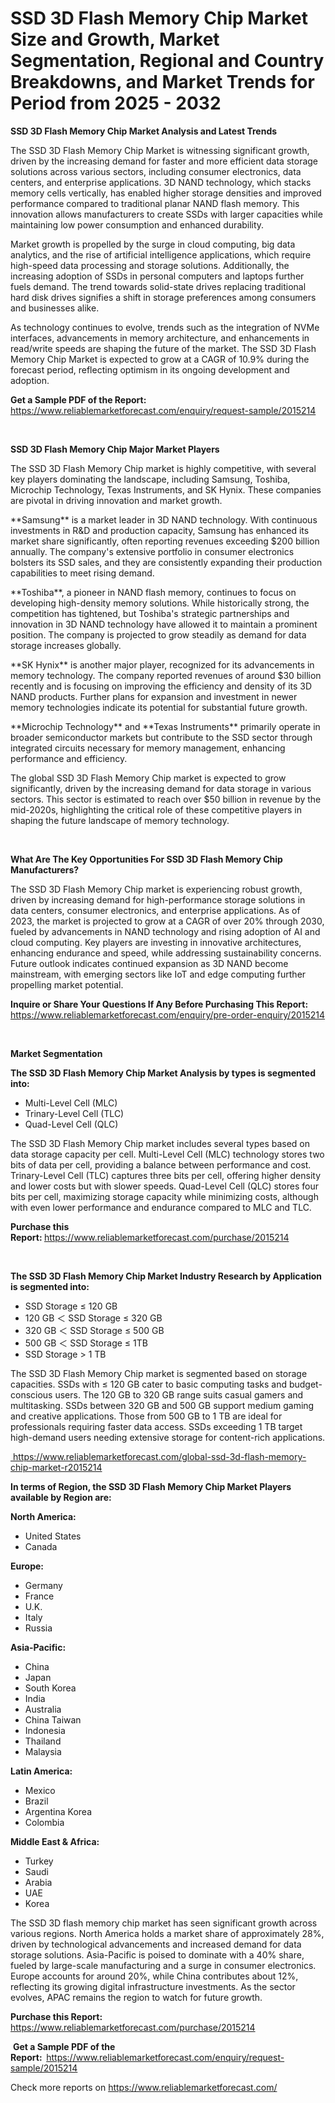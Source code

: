 <p><h1>SSD 3D Flash Memory Chip Market Size and Growth, Market Segmentation, Regional and Country Breakdowns, and Market Trends for Period from 2025 -  2032</h1></p><p><strong>SSD 3D Flash Memory Chip Market Analysis and Latest Trends</strong></p>
<p><p>The SSD 3D Flash Memory Chip Market is witnessing significant growth, driven by the increasing demand for faster and more efficient data storage solutions across various sectors, including consumer electronics, data centers, and enterprise applications. 3D NAND technology, which stacks memory cells vertically, has enabled higher storage densities and improved performance compared to traditional planar NAND flash memory. This innovation allows manufacturers to create SSDs with larger capacities while maintaining low power consumption and enhanced durability.</p><p>Market growth is propelled by the surge in cloud computing, big data analytics, and the rise of artificial intelligence applications, which require high-speed data processing and storage solutions. Additionally, the increasing adoption of SSDs in personal computers and laptops further fuels demand. The trend towards solid-state drives replacing traditional hard disk drives signifies a shift in storage preferences among consumers and businesses alike.</p><p>As technology continues to evolve, trends such as the integration of NVMe interfaces, advancements in memory architecture, and enhancements in read/write speeds are shaping the future of the market. The SSD 3D Flash Memory Chip Market is expected to grow at a CAGR of 10.9% during the forecast period, reflecting optimism in its ongoing development and adoption.</p></p>
<p><strong>Get a Sample PDF of the Report:&nbsp;</strong> <a href="https://www.reliablemarketforecast.com/enquiry/request-sample/2015214?utm_campaign=1903&utm_medium=2&utm_source=Github&utm_content=ia&utm_term=17012025&utm_id=ssd-3d-flash-memory-chip">https://www.reliablemarketforecast.com/enquiry/request-sample/2015214</a></p>
<p>&nbsp;</p>
<p><strong>SSD 3D Flash Memory Chip Major Market Players</strong></p>
<p><p>The SSD 3D Flash Memory Chip market is highly competitive, with several key players dominating the landscape, including Samsung, Toshiba, Microchip Technology, Texas Instruments, and SK Hynix. These companies are pivotal in driving innovation and market growth.</p><p>**Samsung** is a market leader in 3D NAND technology. With continuous investments in R&D and production capacity, Samsung has enhanced its market share significantly, often reporting revenues exceeding $200 billion annually. The company's extensive portfolio in consumer electronics bolsters its SSD sales, and they are consistently expanding their production capabilities to meet rising demand.</p><p>**Toshiba**, a pioneer in NAND flash memory, continues to focus on developing high-density memory solutions. While historically strong, the competition has tightened, but Toshiba's strategic partnerships and innovation in 3D NAND technology have allowed it to maintain a prominent position. The company is projected to grow steadily as demand for data storage increases globally.</p><p>**SK Hynix** is another major player, recognized for its advancements in memory technology. The company reported revenues of around $30 billion recently and is focusing on improving the efficiency and density of its 3D NAND products. Further plans for expansion and investment in newer memory technologies indicate its potential for substantial future growth.</p><p>**Microchip Technology** and **Texas Instruments** primarily operate in broader semiconductor markets but contribute to the SSD sector through integrated circuits necessary for memory management, enhancing performance and efficiency.</p><p>The global SSD 3D Flash Memory Chip market is expected to grow significantly, driven by the increasing demand for data storage in various sectors. This sector is estimated to reach over $50 billion in revenue by the mid-2020s, highlighting the critical role of these competitive players in shaping the future landscape of memory technology.</p></p>
<p>&nbsp;</p>
<p><strong>What Are The Key Opportunities For SSD 3D Flash Memory Chip Manufacturers?</strong></p>
<p><p>The SSD 3D Flash Memory Chip market is experiencing robust growth, driven by increasing demand for high-performance storage solutions in data centers, consumer electronics, and enterprise applications. As of 2023, the market is projected to grow at a CAGR of over 20% through 2030, fueled by advancements in NAND technology and rising adoption of AI and cloud computing. Key players are investing in innovative architectures, enhancing endurance and speed, while addressing sustainability concerns. Future outlook indicates continued expansion as 3D NAND become mainstream, with emerging sectors like IoT and edge computing further propelling market potential.</p></p>
<p><strong>Inquire or Share Your Questions If Any Before Purchasing This Report:</strong> <a href="https://www.reliablemarketforecast.com/enquiry/pre-order-enquiry/2015214?utm_campaign=1903&utm_medium=2&utm_source=Github&utm_content=ia&utm_term=17012025&utm_id=ssd-3d-flash-memory-chip">https://www.reliablemarketforecast.com/enquiry/pre-order-enquiry/2015214</a></p>
<p>&nbsp;</p>
<p><strong>Market Segmentation</strong></p>
<p><strong>The SSD 3D Flash Memory Chip Market Analysis by types is segmented into:</strong></p>
<p><ul><li>Multi-Level Cell (MLC)</li><li>Trinary-Level Cell (TLC)</li><li>Quad-Level Cell (QLC)</li></ul></p>
<p><p>The SSD 3D Flash Memory Chip market includes several types based on data storage capacity per cell. Multi-Level Cell (MLC) technology stores two bits of data per cell, providing a balance between performance and cost. Trinary-Level Cell (TLC) captures three bits per cell, offering higher density and lower costs but with slower speeds. Quad-Level Cell (QLC) stores four bits per cell, maximizing storage capacity while minimizing costs, although with even lower performance and endurance compared to MLC and TLC.</p></p>
<p><strong>Purchase this Report:&nbsp;</strong><a href="https://www.reliablemarketforecast.com/purchase/2015214?utm_campaign=1903&utm_medium=2&utm_source=Github&utm_content=ia&utm_term=17012025&utm_id=ssd-3d-flash-memory-chip">https://www.reliablemarketforecast.com/purchase/2015214</a></p>
<p>&nbsp;</p>
<p><strong>The SSD 3D Flash Memory Chip Market Industry Research by Application is segmented into:</strong></p>
<p><ul><li>SSD Storage ≤ 120 GB</li><li>120 GB ＜ SSD Storage ≤ 320 GB</li><li>320 GB ＜ SSD Storage ≤ 500 GB</li><li>500 GB ＜ SSD Storage ≤ 1TB</li><li>SSD Storage > 1 TB</li></ul></p>
<p><p>The SSD 3D Flash Memory Chip market is segmented based on storage capacities. SSDs with ≤ 120 GB cater to basic computing tasks and budget-conscious users. The 120 GB to 320 GB range suits casual gamers and multitasking. SSDs between 320 GB and 500 GB support medium gaming and creative applications. Those from 500 GB to 1 TB are ideal for professionals requiring faster data access. SSDs exceeding 1 TB target high-demand users needing extensive storage for content-rich applications.</p></p>
<p><a href="https://www.reliablemarketforecast.com/global-ssd-3d-flash-memory-chip-market-r2015214?utm_campaign=1903&utm_medium=2&utm_source=Github&utm_content=ia&utm_term=17012025&utm_id=ssd-3d-flash-memory-chip">&nbsp;https://www.reliablemarketforecast.com/global-ssd-3d-flash-memory-chip-market-r2015214</a></p>
<p><strong>In terms of Region, the SSD 3D Flash Memory Chip Market Players available by Region are:</strong></p>
<p>
    <p> <strong> North America: </strong>
        <ul>
            <li>United States</li>
            <li>Canada</li>
        </ul>
        </p> 
    <p> <strong> Europe: </strong>
        <ul>
            <li>Germany</li>
            <li>France</li>
            <li>U.K.</li>
            <li>Italy</li>
            <li>Russia</li>
        </ul>
        </p> 
    <p> <strong> Asia-Pacific: </strong>
        <ul>
            <li>China</li>
            <li>Japan</li>
            <li>South Korea</li>
            <li>India</li>
            <li>Australia</li>
            <li>China Taiwan</li>
            <li>Indonesia</li>
            <li>Thailand</li>
            <li>Malaysia</li>
        </ul>
        </p> 
    <p> <strong> Latin America: </strong>
        <ul>
            <li>Mexico</li>
            <li>Brazil</li>
            <li>Argentina Korea</li>
            <li>Colombia</li>
        </ul>
        </p> 
    <p> <strong> Middle East & Africa: </strong>
        <ul>
            <li>Turkey</li>
            <li>Saudi</li>
            <li>Arabia</li>
            <li>UAE</li>
            <li>Korea</li>
        </ul>
    </p>
    </p>
<p><p>The SSD 3D flash memory chip market has seen significant growth across various regions. North America holds a market share of approximately 28%, driven by technological advancements and increased demand for data storage solutions. Asia-Pacific is poised to dominate with a 40% share, fueled by large-scale manufacturing and a surge in consumer electronics. Europe accounts for around 20%, while China contributes about 12%, reflecting its growing digital infrastructure investments. As the sector evolves, APAC remains the region to watch for future growth.</p></p>
<p><strong>Purchase this Report: </strong><a href="https://www.reliablemarketforecast.com/purchase/2015214?utm_campaign=1903&utm_medium=2&utm_source=Github&utm_content=ia&utm_term=17012025&utm_id=ssd-3d-flash-memory-chip">https://www.reliablemarketforecast.com/purchase/2015214</a></p>
<p>&nbsp;<strong>Get a Sample PDF of the Report:&nbsp;&nbsp;</strong><a href="https://www.reliablemarketforecast.com/enquiry/request-sample/2015214?utm_campaign=1903&utm_medium=2&utm_source=Github&utm_content=ia&utm_term=17012025&utm_id=ssd-3d-flash-memory-chip">https://www.reliablemarketforecast.com/enquiry/request-sample/2015214</a></p>
<p><strong></strong></p>
<p>Check more reports on <a href="https://www.reliablemarketforecast.com/?utm_campaign=1903&utm_medium=2&utm_source=Github&utm_content=ia&utm_term=17012025&utm_id=ssd-3d-flash-memory-chip">https://www.reliablemarketforecast.com/</a></p>